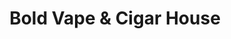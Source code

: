 ---
title: "Bold Vape & Cigar House"
url: /edinburgh/bold-vape-und-cigar-house/
shop: E-Zigaretten
---